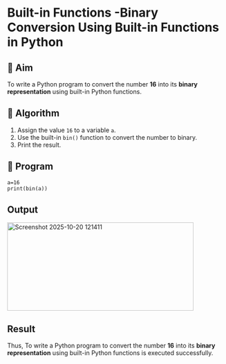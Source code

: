 # Built-in Functions -Binary Conversion Using Built-in Functions in Python

## 🎯 Aim
To write a Python program to convert the number **16** into its **binary representation** using built-in Python functions.

## 🧠 Algorithm
1. Assign the value `16` to a variable `a`.
2. Use the built-in `bin()` function to convert the number to binary.
3. Print the result.

## 🧾 Program
```
a=16
print(bin(a))
```
## Output
<img width="431" height="204" alt="Screenshot 2025-10-20 121411" src="https://github.com/user-attachments/assets/4f9e67ac-2e5b-4a08-baec-652f756ed053" />

## Result
Thus, To write a Python program to convert the number **16** into its **binary representation** using built-in Python functions is executed successfully.
